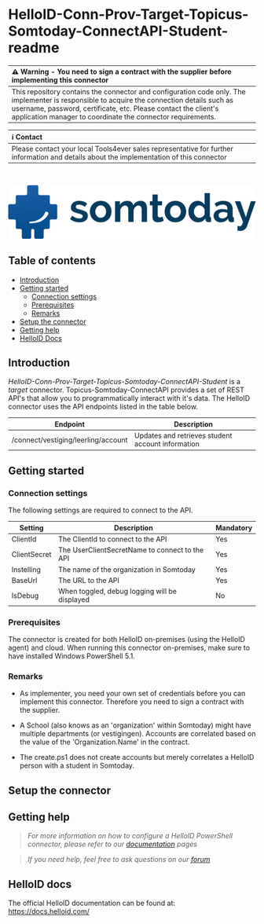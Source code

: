 # HelloID-Conn-Prov-Target-Topicus-Somtoday-ConnectAPI-Student-readme

| :warning: Warning - **You need to sign a contract with the supplier before implementing this connector**|
|:---------------------------|
| This repository contains the connector and configuration code only. The implementer is responsible to acquire the connection details such as username, password, certificate, etc. Please contact the client's application manager to coordinate the connector requirements.       |

| :information_source: Contact |
|:---------------------------|
| Please contact your local Tools4ever sales representative for further information and details about the implementation of this connector  |


<br />
<p align="center">
  <img src="assets/logo.png">
</p>

## Table of contents

- [Introduction](#introduction)
- [Getting started](#getting-started)
  + [Connection settings](#connection-settings)
  + [Prerequisites](#prerequisites)
  + [Remarks](#remarks)
- [Setup the connector](#setup-the-connector)
- [Getting help](#getting-help)
- [HelloID Docs](#helloid-docs)

## Introduction

_HelloID-Conn-Prov-Target-Topicus-Somtoday-ConnectAPI-Student_ is a _target_ connector. Topicus-Somtoday-ConnectAPI provides a set of REST API's that allow you to programmatically interact with it's data. The HelloID connector uses the API endpoints listed in the table below.

| Endpoint     | Description |
| ------------ | ----------- |
| /connect/vestiging/leerling/account | Updates and retrieves student account information |

## Getting started

### Connection settings

The following settings are required to connect to the API.

| Setting      | Description                                    | Mandatory   |
| ------------ | -----------                                    | ----------- |
| ClientId     | The ClientId to connect to the API             | Yes         |
| ClientSecret | The UserClientSecretName to connect to the API | Yes         |
| Instelling   | The name of the organization in Somtoday       | Yes         |
| BaseUrl      | The URL to the API                             | Yes         |
| IsDebug      | When toggled, debug logging will be displayed  | No          |

### Prerequisites

The connector is created for both HelloID on-premises (using the HelloID agent) and cloud. When running this connector on-premises, make sure to have installed Windows PowerShell 5.1.

### Remarks
- As implementer, you need your own set of credentials before you can implement this connector. Therefore you need to sign a contract with the supplier.

- A School (also knows as an 'organization' within Somtoday) might have multiple departments (or vestigingen). Accounts are correlated based on the value of the 'Organization.Name' in the contract.

- The create.ps1 does not create accounts but merely correlates a HelloID person with a student in Somtoday.

## Setup the connector

## Getting help

> _For more information on how to configure a HelloID PowerShell connector, please refer to our [documentation](https://docs.helloid.com/hc/en-us/articles/360012558020-Configure-a-custom-PowerShell-target-system) pages_

> _If you need help, feel free to ask questions on our [forum](https://forum.helloid.com)_

## HelloID docs

The official HelloID documentation can be found at: https://docs.helloid.com/
